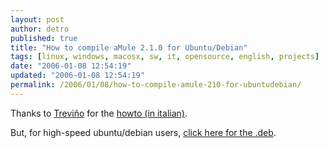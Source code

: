 ```yaml
---
layout: post
author: detro
published: true
title: "How to compile aMule 2.1.0 for Ubuntu/Debian"
tags: [linux, windows, macosx, sw, it, opensource, english, projects]
date: "2006-01-08 12:54:19"
updated: "2006-01-08 12:54:19"
permalink: /2006/01/08/how-to-compile-amule-210-for-ubuntudebian/
---
```


Thanks to <a target="_new" href="http://italy.copybase.ch/blog/informatica/linux/compilare-amule-210-su-ubuntu-kubuntu/">Treviño</a> for the <a target="_new" href="http://italy.copybase.ch/blog/informatica/linux/compilare-amule-210-su-ubuntu-kubuntu/">howto (in italian)</a>.

But, for high-speed ubuntu/debian users, <a href="http://italy.copybase.ch/linux/pkg/amule_2.1.0-0ubuntu1_i386.deb">click here for the .deb</a>.
